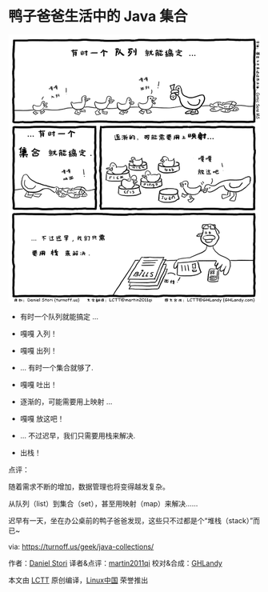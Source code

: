 鸭子爸爸生活中的 Java 集合
=====

![Java Collections in Duck Life](./java-collections.png)

- 有时一个队列就能搞定 ...
- 嘎嘎 入列！
- 嘎嘎 出列！

- ... 有时一个集合就够了.
- 嘎嘎 吐出！

- 逐渐的，可能需要用上映射 ...
- 嘎嘎 放这吧！

- ... 不过迟早，我们只需要用栈来解决.
- 出栈！


点评：

随着需求不断的增加，数据管理也将变得越发复杂。

从队列（list）到集合（set），甚至用映射（map）来解决……

迟早有一天，坐在办公桌前的鸭子爸爸发现，这些只不过都是个“堆栈（stack）”而已~

via: https://turnoff.us/geek/java-collections/

作者：[Daniel Stori][a]
译者&点评：[martin2011qi](https://github.com/martin2011qi)
校对&合成：[GHLandy](https://github.com/GHLandy)

本文由 [LCTT](https://github.com/LCTT/TranslateProject) 原创编译，[Linux中国](https://linux.cn/) 荣誉推出

[a]:http://turnoff.us/about/
